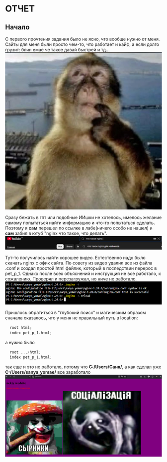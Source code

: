 # ОТЧЕТ
## Начало
С первого прочтения задания было не ясно, что вообще нужно от меня. Сайты для меня были просто чем-то, что работает и кайф, а если долго грузит: блин емае че такое давай быстрей и тд...
![фото](./images/monkey%20thinking.jpg)  

Сразу бежать в гпт или подобные ИИшки не хотелось, имелось желание самому попытаться найти информацию и что-то попытаться сделать. Поэтому я **сам** перешел по ссылке в лабе(ничего особо не нашел) и **сам** забил в ютуб "nginx что такое, что делать".
![фото](./images/youtube_sk.png)  
  
  
Тут-то получилось найти хорошее видео. Естественно надо было скачать nginx с офик сайта. По совету из видео удалил все из файла .conf и создал простой html файлик, который в последствии перерос в pet_p_1. Однако после всех объяснений и инструкций не все работало, к сожалению. Проверял и перезагружал, но ниче не работало.
![фото](./images/second_first.png)  


Пришлось обратиться в "глубокий поиск" и магическим образом сначала оказалось, что у меня не правильный путь в location:
```python
  root html;
  index pet_p_1.html;
```  
а нужно было 
```python
  root .../html;
  index pet_p_1.html;
```
так еще и это не работало, потому что **C:/Users/Саня/**, а как сделал уже **C:/Users/sanya_yomae/** все заработало
![фото](./images/perviy.png)  


